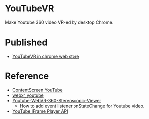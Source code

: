 # YouTubeVR
Make Youtube 360 video VR-ed by desktop Chrome. 

# Published
* [YouTubeVR in chrome web store](https://chrome.google.com/webstore/detail/youtubevr/gmknccjepdifpfalllpcffbmcpchhjln)

# Reference
* [ContentScreen YouTube](https://github.com/ds-hwang/contentscreen_youtube)
* [webxr_youtube](https://github.com/ds-hwang/webxr_youtube)
* [Youtube-WebVR-360-Stereoscopic-Viewer](https://github.com/gtk2k/Youtube-WebVR-360-Stereoscopic-Viewer)
  * How to add event listener onStateChange for Youtube video.
* [YouTube IFrame Player API](https://developers.google.com/youtube/iframe_api_reference)
